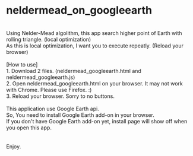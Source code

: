 neldermead_on_googleearth
=========================
<br>
Using Nelder-Mead algolithm, this app search higher point of Earth with rolling triangle. (local optimization)<br>
As this is local optimization, I want you to execute repeatly. (Reload your browser)<br>
<br>
[How to use]<br>
1. Download 2 files. (neldermead_googleearth.html and neldermead_googleearth.js)<br>
2. Open neldermead_googleearth.html on your browser. It may not work with Chrome. Please use Firefox. :)<br>
3. Reload your browser. Sorry to no buttons. <br>
<br>
  This application use Google Earth api.<br>
  So, You need to install Google Earth add-on in your browser.<br>
  If you don't have Google Earth add-on yet, install page will show off when you open this app.<br>
<br>
<br>
Enjoy.<br>
